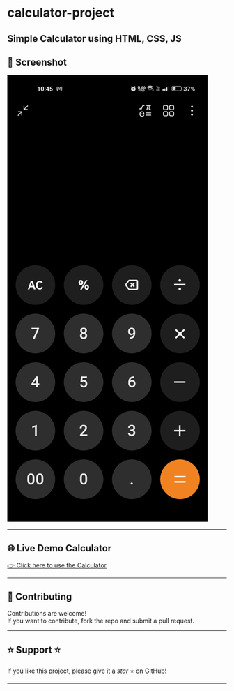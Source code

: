 # calculator-project
Simple Calculator using HTML, CSS, JS
---

## 📸 Screenshot
![Calculator Screenshot](screenshot.png)

---

## 🌐 Live Demo Calculator
[👉 Click here to use the Calculator](https://xyzvikram.github.io/calculator-project/)

---

## 🤝 Contributing
Contributions are welcome!  
If you want to contribute, fork the repo and submit a pull request.

---

## ⭐ Support ⭐
If you like this project, please give it a *star* ⭐ on GitHub!

---
